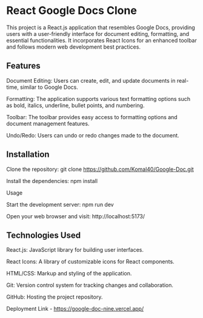 # React Google Docs Clone

This project is a React.js application that resembles Google Docs, providing users with a user-friendly interface for document editing, formatting, and essential functionalities. It incorporates React Icons for an enhanced toolbar and follows modern web development best practices.

## Features

Document Editing: Users can create, edit, and update documents in real-time, similar to Google Docs.

Formatting: The application supports various text formatting options such as bold, italics, underline, bullet points, and numbering.

Toolbar: The toolbar provides easy access to formatting options and document management features.

Undo/Redo: Users can undo or redo changes made to the document.


## Installation
Clone the repository: git clone https://github.com/Komal40/Google-Doc.git

Install the dependencies: npm install

Usage

Start the development server: npm run dev

Open your web browser and visit: http://localhost:5173/

## Technologies Used

React.js: JavaScript library for building user interfaces.

React Icons: A library of customizable icons for React components.

HTML/CSS: Markup and styling of the application.

Git: Version control system for tracking changes and collaboration.

GitHub: Hosting the project repository.


Deployment Link - https://google-doc-nine.vercel.app/

